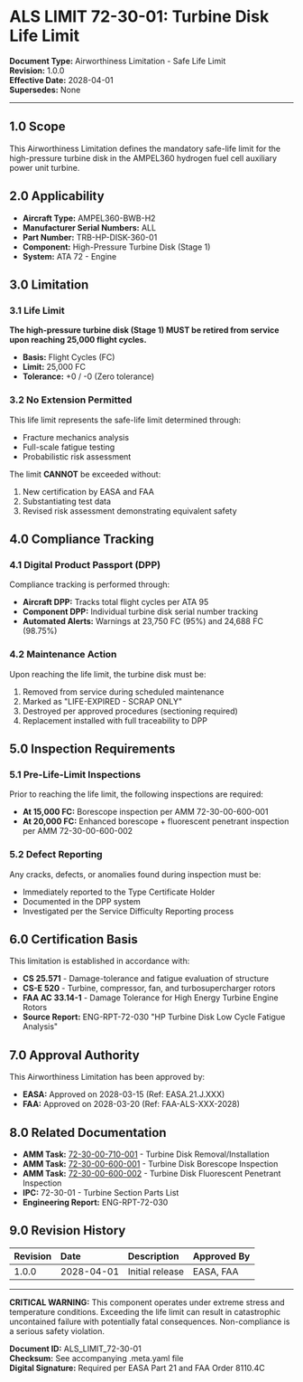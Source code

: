 # ALS LIMIT 72-30-01: Turbine Disk Life Limit

**Document Type:** Airworthiness Limitation - Safe Life Limit  
**Revision:** 1.0.0  
**Effective Date:** 2028-04-01  
**Supersedes:** None

---

## 1.0 Scope

This Airworthiness Limitation defines the mandatory safe-life limit for the high-pressure turbine disk in the AMPEL360 hydrogen fuel cell auxiliary power unit turbine.

## 2.0 Applicability

- **Aircraft Type:** AMPEL360-BWB-H2
- **Manufacturer Serial Numbers:** ALL
- **Part Number:** TRB-HP-DISK-360-01
- **Component:** High-Pressure Turbine Disk (Stage 1)
- **System:** ATA 72 - Engine

## 3.0 Limitation

### 3.1 Life Limit

**The high-pressure turbine disk (Stage 1) MUST be retired from service upon reaching 25,000 flight cycles.**

- **Basis:** Flight Cycles (FC)
- **Limit:** 25,000 FC
- **Tolerance:** +0 / -0 (Zero tolerance)

### 3.2 No Extension Permitted

This life limit represents the safe-life limit determined through:
- Fracture mechanics analysis
- Full-scale fatigue testing
- Probabilistic risk assessment

The limit **CANNOT** be exceeded without:
1. New certification by EASA and FAA
2. Substantiating test data
3. Revised risk assessment demonstrating equivalent safety

## 4.0 Compliance Tracking

### 4.1 Digital Product Passport (DPP)

Compliance tracking is performed through:
- **Aircraft DPP:** Tracks total flight cycles per ATA 95
- **Component DPP:** Individual turbine disk serial number tracking
- **Automated Alerts:** Warnings at 23,750 FC (95%) and 24,688 FC (98.75%)

### 4.2 Maintenance Action

Upon reaching the life limit, the turbine disk must be:
1. Removed from service during scheduled maintenance
2. Marked as "LIFE-EXPIRED - SCRAP ONLY"
3. Destroyed per approved procedures (sectioning required)
4. Replacement installed with full traceability to DPP

## 5.0 Inspection Requirements

### 5.1 Pre-Life-Limit Inspections

Prior to reaching the life limit, the following inspections are required:
- **At 15,000 FC:** Borescope inspection per AMM 72-30-00-600-001
- **At 20,000 FC:** Enhanced borescope + fluorescent penetrant inspection per AMM 72-30-00-600-002

### 5.2 Defect Reporting

Any cracks, defects, or anomalies found during inspection must be:
- Immediately reported to the Type Certificate Holder
- Documented in the DPP system
- Investigated per the Service Difficulty Reporting process

## 6.0 Certification Basis

This limitation is established in accordance with:
- **CS 25.571** - Damage-tolerance and fatigue evaluation of structure
- **CS-E 520** - Turbine, compressor, fan, and turbosupercharger rotors
- **FAA AC 33.14-1** - Damage Tolerance for High Energy Turbine Engine Rotors
- **Source Report:** ENG-RPT-72-030 "HP Turbine Disk Low Cycle Fatigue Analysis"

## 7.0 Approval Authority

This Airworthiness Limitation has been approved by:
- **EASA:** Approved on 2028-03-15 (Ref: EASA.21.J.XXX)
- **FAA:** Approved on 2028-03-20 (Ref: FAA-ALS-XXX-2028)

## 8.0 Related Documentation

- **AMM Task:** [72-30-00-710-001](../../../T-TECHNOLOGY%20(AMEDEOPELLICCIA%20-%20ON%20BOARD%20SYS)/P-PROPULSION/72-ENGINE/AMM/72-30-00-710-001.md) - Turbine Disk Removal/Installation
- **AMM Task:** [72-30-00-600-001](../../../T-TECHNOLOGY%20(AMEDEOPELLICCIA%20-%20ON%20BOARD%20SYS)/P-PROPULSION/72-ENGINE/AMM/72-30-00-600-001.md) - Turbine Disk Borescope Inspection
- **AMM Task:** [72-30-00-600-002](../../../T-TECHNOLOGY%20(AMEDEOPELLICCIA%20-%20ON%20BOARD%20SYS)/P-PROPULSION/72-ENGINE/AMM/72-30-00-600-002.md) - Turbine Disk Fluorescent Penetrant Inspection
- **IPC:** 72-30-01 - Turbine Section Parts List
- **Engineering Report:** ENG-RPT-72-030

## 9.0 Revision History

| Revision | Date | Description | Approved By |
|:---------|:-----|:------------|:------------|
| 1.0.0 | 2028-04-01 | Initial release | EASA, FAA |

---

**CRITICAL WARNING:** This component operates under extreme stress and temperature conditions. Exceeding the life limit can result in catastrophic uncontained failure with potentially fatal consequences. Non-compliance is a serious safety violation.

**Document ID:** ALS_LIMIT_72-30-01  
**Checksum:** See accompanying .meta.yaml file  
**Digital Signature:** Required per EASA Part 21 and FAA Order 8110.4C
